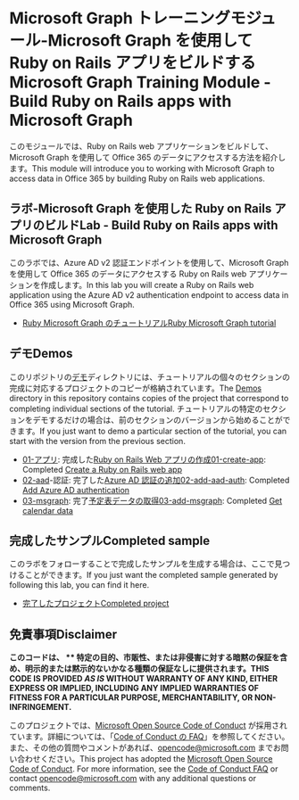 # <a name="microsoft-graph-training-module---build-ruby-on-rails-apps-with-microsoft-graph"></a><span data-ttu-id="2bab7-101">Microsoft Graph トレーニングモジュール-Microsoft Graph を使用して Ruby on Rails アプリをビルドする</span><span class="sxs-lookup"><span data-stu-id="2bab7-101">Microsoft Graph Training Module - Build Ruby on Rails apps with Microsoft Graph</span></span>

<span data-ttu-id="2bab7-102">このモジュールでは、Ruby on Rails web アプリケーションをビルドして、Microsoft Graph を使用して Office 365 のデータにアクセスする方法を紹介します。</span><span class="sxs-lookup"><span data-stu-id="2bab7-102">This module will introduce you to working with Microsoft Graph to access data in Office 365 by building Ruby on Rails web applications.</span></span>

## <a name="lab---build-ruby-on-rails-apps-with-microsoft-graph"></a><span data-ttu-id="2bab7-103">ラボ-Microsoft Graph を使用した Ruby on Rails アプリのビルド</span><span class="sxs-lookup"><span data-stu-id="2bab7-103">Lab - Build Ruby on Rails apps with Microsoft Graph</span></span>

<span data-ttu-id="2bab7-104">このラボでは、Azure AD v2 認証エンドポイントを使用して、Microsoft Graph を使用して Office 365 のデータにアクセスする Ruby on Rails web アプリケーションを作成します。</span><span class="sxs-lookup"><span data-stu-id="2bab7-104">In this lab you will create a Ruby on Rails web application using the Azure AD v2 authentication endpoint to access data in Office 365 using Microsoft Graph.</span></span>

- [<span data-ttu-id="2bab7-105">Ruby Microsoft Graph のチュートリアル</span><span class="sxs-lookup"><span data-stu-id="2bab7-105">Ruby Microsoft Graph tutorial</span></span>](https://docs.microsoft.com/graph/training/ruby-tutorial)

## <a name="demos"></a><span data-ttu-id="2bab7-106">デモ</span><span class="sxs-lookup"><span data-stu-id="2bab7-106">Demos</span></span>

<span data-ttu-id="2bab7-107">このリポジトリの[デモ](./Demos)ディレクトリには、チュートリアルの個々のセクションの完成に対応するプロジェクトのコピーが格納されています。</span><span class="sxs-lookup"><span data-stu-id="2bab7-107">The [Demos](./Demos) directory in this repository contains copies of the project that correspond to completing individual sections of the tutorial.</span></span> <span data-ttu-id="2bab7-108">チュートリアルの特定のセクションをデモするだけの場合は、前のセクションのバージョンから始めることができます。</span><span class="sxs-lookup"><span data-stu-id="2bab7-108">If you just want to demo a particular section of the tutorial, you can start with the version from the previous section.</span></span>

- <span data-ttu-id="2bab7-109">[01-アプリ](Demos/01-create-app): 完成した[Ruby on Rails Web アプリの作成](https://docs.microsoft.com/graph/training/ruby-tutorial?tutorial-step=1)</span><span class="sxs-lookup"><span data-stu-id="2bab7-109">[01-create-app](Demos/01-create-app): Completed [Create a Ruby on Rails web app](https://docs.microsoft.com/graph/training/ruby-tutorial?tutorial-step=1)</span></span>
- <span data-ttu-id="2bab7-110">[02-aad](Demos/02-add-aad-auth)-認証: 完了した[Azure AD 認証の追加](https://docs.microsoft.com/graph/training/ruby-tutorial?tutorial-step=3)</span><span class="sxs-lookup"><span data-stu-id="2bab7-110">[02-add-aad-auth](Demos/02-add-aad-auth): Completed [Add Azure AD authentication](https://docs.microsoft.com/graph/training/ruby-tutorial?tutorial-step=3)</span></span>
- <span data-ttu-id="2bab7-111">[03-msgraph](Demos/03-add-msgraph): 完了[予定表データの取得](https://docs.microsoft.com/graph/training/ruby-tutorial?tutorial-step=4)</span><span class="sxs-lookup"><span data-stu-id="2bab7-111">[03-add-msgraph](Demos/03-add-msgraph): Completed [Get calendar data](https://docs.microsoft.com/graph/training/ruby-tutorial?tutorial-step=4)</span></span>

## <a name="completed-sample"></a><span data-ttu-id="2bab7-112">完成したサンプル</span><span class="sxs-lookup"><span data-stu-id="2bab7-112">Completed sample</span></span>

<span data-ttu-id="2bab7-113">このラボをフォローすることで完成したサンプルを生成する場合は、ここで見つけることができます。</span><span class="sxs-lookup"><span data-stu-id="2bab7-113">If you just want the completed sample generated by following this lab, you can find it here.</span></span>

- [<span data-ttu-id="2bab7-114">完了したプロジェクト</span><span class="sxs-lookup"><span data-stu-id="2bab7-114">Completed project</span></span>](Demos/03-add-msgraph)

## <a name="disclaimer"></a><span data-ttu-id="2bab7-115">免責事項</span><span class="sxs-lookup"><span data-stu-id="2bab7-115">Disclaimer</span></span>

<span data-ttu-id="2bab7-116">**このコードは、 \*\* 特定の目的、市販性、または非侵害に対する暗黙の保証を含め、明示的または黙示的ないかなる種類の保証なしに提供されます。**</span><span class="sxs-lookup"><span data-stu-id="2bab7-116">**THIS CODE IS PROVIDED *AS IS* WITHOUT WARRANTY OF ANY KIND, EITHER EXPRESS OR IMPLIED, INCLUDING ANY IMPLIED WARRANTIES OF FITNESS FOR A PARTICULAR PURPOSE, MERCHANTABILITY, OR NON-INFRINGEMENT.**</span></span>

<span data-ttu-id="2bab7-p102">このプロジェクトでは、[Microsoft Open Source Code of Conduct](https://opensource.microsoft.com/codeofconduct/) が採用されています。詳細については、「[Code of Conduct の FAQ](https://opensource.microsoft.com/codeofconduct/faq/)」を参照してください。また、その他の質問やコメントがあれば、[opencode@microsoft.com](mailto:opencode@microsoft.com) までお問い合わせください。</span><span class="sxs-lookup"><span data-stu-id="2bab7-p102">This project has adopted the [Microsoft Open Source Code of Conduct](https://opensource.microsoft.com/codeofconduct/). For more information, see the [Code of Conduct FAQ](https://opensource.microsoft.com/codeofconduct/faq/) or contact [opencode@microsoft.com](mailto:opencode@microsoft.com) with any additional questions or comments.</span></span>
